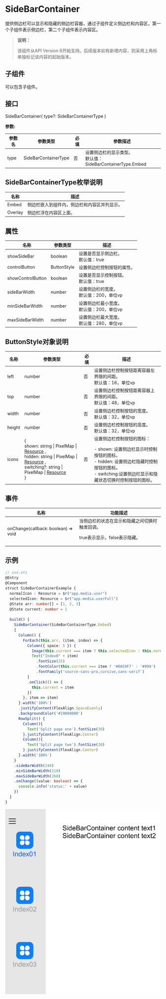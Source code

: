 # SideBarContainer

提供侧边栏可以显示和隐藏的侧边栏容器，通过子组件定义侧边栏和内容区，第一个子组件表示侧边栏，第二个子组件表示内容区。

>  **说明：**
>
>  该组件从API Version 8开始支持。后续版本如有新增内容，则采用上角标单独标记该内容的起始版本。


## 子组件

可以包含子组件。


## 接口

SideBarContainer( type?: SideBarContainerType )

**参数:**

| 参数名 | 参数类型             | 必填 | 参数描述                                                     |
| ------ | -------------------- | ---- | ------------------------------------------------------------ |
| type   | SideBarContainerType | 否   | 设置侧边栏的显示类型。<br/>默认值：SideBarContainerType.Embed |

## SideBarContainerType枚举说明

| 名称      | 描述                     |
| ------- | ---------------------- |
| Embed   | 侧边栏嵌入到组件内，侧边栏和内容区并列显示。 |
| Overlay | 侧边栏浮在内容区上面。            |

## 属性

| 名称              | 参数类型    | 描述                                         |
| ----------------- | ----------- | -------------------------------------------- |
| showSideBar       | boolean     | 设置是否显示侧边栏。<br/>默认值：true        |
| controlButton     | ButtonStyle | 设置侧边栏控制按钮的属性。                   |
| showControlButton | boolean     | 设置是否显示控制按钮。<br/>默认值：true      |
| sideBarWidth      | number      | 设置侧边栏的宽度。<br/>默认值：200，单位vp   |
| minSideBarWidth   | number      | 设置侧边栏最小宽度。<br/>默认值：200，单位vp |
| maxSideBarWidth   | number      | 设置侧边栏最大宽度。<br/>默认值：280，单位vp |

## ButtonStyle对象说明

| 名称   | 参数类型                                                     | 必填 | 描述                                                         |
| ------ | ------------------------------------------------------------ | ---- | ------------------------------------------------------------ |
| left   | number                                                       | 否   | 设置侧边栏控制按钮距离容器左界限的间距。<br/>默认值：16，单位vp |
| top    | number                                                       | 否   | 设置侧边栏控制按钮距离容器上界限的间距。<br/>默认值：48，单位vp |
| width  | number                                                       | 否   | 设置侧边栏控制按钮的宽度。<br/>默认值：32，单位vp            |
| height | number                                                       | 否   | 设置侧边栏控制按钮的高度。<br/>默认值：32，单位vp            |
| icons  | {<br/>shown:&nbsp;string \| PixelMap \| [Resource](ts-types.md#resource) ,<br/>hidden:&nbsp;string \| PixelMap \| [Resource](ts-types.md#resource) ,<br/>switching?:&nbsp;string \| PixelMap \| [Resource](ts-types.md#resource) <br/>} | 否   | 设置侧边栏控制按钮的图标：<br/> </p> - shown: 设置侧边栏显示时控制按钮的图标。<br>- hidden: 设置侧边栏隐藏时控制按钮的图标。<br>- switching:设置侧边栏显示和隐藏状态切换时控制按钮的图标。 |



## 事件

| 名称                                   | 功能描述                                                     |
| -------------------------------------- | ------------------------------------------------------------ |
| onChange(callback: boolean) =&gt; void | 当侧边栏的状态在显示和隐藏之间切换时触发回调。<p> true表示显示，false表示隐藏。 |


## 示例

```ts
// xxx.ets
@Entry
@Component
struct SideBarContainerExample {
  normalIcon : Resource = $r("app.media.user")
  selectedIcon: Resource = $r("app.media.userFull")
  @State arr: number[] = [1, 2, 3]
  @State current: number = 1

  build() {
    SideBarContainer(SideBarContainerType.Embed)
    {
      Column() {
        ForEach(this.arr, (item, index) => {
          Column({ space: 5 }) {
            Image(this.current === item ? this.selectedIcon : this.normalIcon).width(64).height(64)
            Text("Index0" + item)
              .fontSize(25)
              .fontColor(this.current === item ? '#0A59F7' : '#999')
              .fontFamily('source-sans-pro,cursive,sans-serif')
          }
          .onClick(() => {
            this.current = item
          })
        }, item => item)
      }.width('100%')
      .justifyContent(FlexAlign.SpaceEvenly)
      .backgroundColor('#19000000')
      RowSplit() {
        Column(){
          Text('Split page one').fontSize(30)
        }.justifyContent(FlexAlign.Center)
        Column(){
          Text('Split page two').fontSize(30)
        }.justifyContent(FlexAlign.Center)
      }.width('100%')
    }
    .sideBarWidth(240)
    .minSideBarWidth(210)
    .maxSideBarWidth(260)
    .onChange((value: boolean) => {
      console.info('status:' + value)
    })
  }
}
```

![](figures/sidebarcontainer.png)
